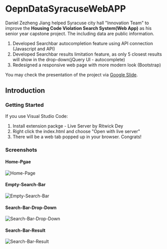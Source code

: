 # OepnDataSyracuseWebAPP

Daniel Zezheng Jiang helped Syracuse city hall "Innovation Team" to improve the **Housing Code Violation Search System(Web App)** as his senior year capstone project. The including data are public information.

1. Developed Searchbar autocompletion feature using API connection (Javascript and API)
2. Developed Searchbar results limitation feature, as only 5 closest results will show  in the drop-down(jQuery UI - autocomplete)
3. Redesigned a responsive web page with more modern look (Bootstrap)
 
You may check the presentation of the project via [Google Slide](https://docs.google.com/presentation/d/1_mdiGW0WsQ2BflyE7O_UgKL5pSBK9_BGoxjq55T77NQ/edit?usp=sharing). 

## **Introduction**

### Getting Started
If you use Visual Studio Code:
1. Install extension packge - Live Server by Ritwick Dey
2. Right click the index.html and choose "Open with live server"
3. There will be a web tab popped up in your browser. Congrats!

### Screenshots 
#### Home-Pgae
![Home-Page](https://user-images.githubusercontent.com/35544956/82733363-2a94ab80-9cc8-11ea-8f7c-1680dac3f76e.jpg)
#### Empty-Search-Bar
![Empty-Search-Bar](https://user-images.githubusercontent.com/35544956/82733414-6def1a00-9cc8-11ea-8969-a59957ff5d0c.jpg)
#### Search-Bar-Drop-Down
![Search-Bar-Drop-Down](https://user-images.githubusercontent.com/35544956/82733428-83644400-9cc8-11ea-9fe9-a11f212bb324.jpg)
#### Search-Bar-Result
![Search-Bar-Result](https://user-images.githubusercontent.com/35544956/82733443-9545e700-9cc8-11ea-931f-607962649fc7.jpg)
